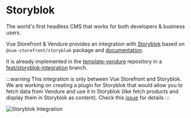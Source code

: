 # Storyblok

The world's first headless CMS that works for both developers & business users.

Vue Storefront & Vendure provides an integration with [Storyblok](https://www.storyblok.com/) based on `@vue-storefront/storyblok` package and [documentation](https://docs.vuestorefront.io/storyblok/).

It is already implemented in the [template-vendure](https://github.com/vuestorefront/template-vendure) repository in a [feat/storyblok-integration](https://github.com/vuestorefront/template-vendure/tree/feat/storyblok-integration) branch.

:::warning
This integration is only between Vue Storefront and Storyblok. We are working on creating a plugin for Storyblok that would allow you to fetch data from Vendure and use it in Storyblok (like fetch products and display them in Storyblok as content). Check this [issue](https://github.com/vuestorefront/vendure/issues/94) for details
:::

<img src="/vendure/storyblok.png" alt="Storyblok Integration"/>
